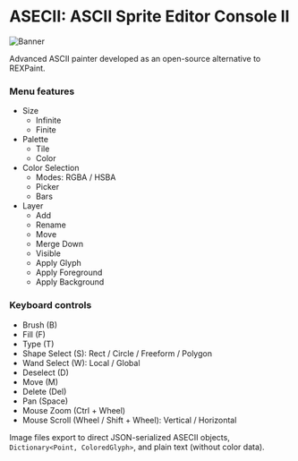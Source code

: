 # ASECII: ASCII Sprite Editor Console II

![Banner](https://user-images.githubusercontent.com/15680274/194045908-117d3e8a-4f01-41bb-b0a1-357310de8ea8.png)

Advanced ASCII painter developed as an open-source alternative to REXPaint.

### Menu features
- Size
  - Infinite
  - Finite
- Palette
  - Tile
  - Color
- Color Selection
  - Modes: RGBA / HSBA
  - Picker
  - Bars
- Layer
  - Add
  - Rename
  - Move
  - Merge Down
  - Visible
  - Apply Glyph
  - Apply Foreground
  - Apply Background
### Keyboard controls
- Brush (B)
- Fill (F)
- Type (T)
- Shape Select (S): Rect / Circle / Freeform / Polygon
- Wand Select (W): Local / Global
- Deselect (D)
- Move (M)
- Delete (Del)
- Pan (Space)
- Mouse Zoom (Ctrl + Wheel)
- Mouse Scroll (Wheel / Shift + Wheel): Vertical / Horizontal

Image files export to direct JSON-serialized ASECII objects, `Dictionary<Point, ColoredGlyph>`, and plain text (without color data).
